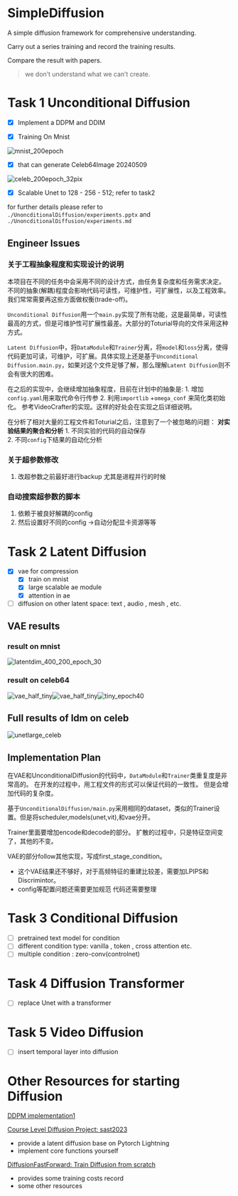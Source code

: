 # SimpleDiffusion
A simple diffusion framework for comprehensive understanding.

Carry out a series training and record the training results. 

Compare the result with papers.



> we don’t understand what we can’t create. 

# Task 1 Unconditional Diffusion

- [x] Implement a DDPM and DDIM

- [x] Training On Mnist 

![mnist_200epoch](README/mnist_200epoch.gif)

- [x]  that can generate Celeb64Image  20240509 

![celeb_200epoch_32pix](UnconditionalDiffusion/training_results/celeb_200epoch_32pix.gif)

- [x] Scalable Unet to 128 - 256 - 512; refer to task2 

for further details please refer to `./UnoncditionalDiffusion/experiments.pptx`  and `./UnoncditionalDiffusion/experiments.md` 



## Engineer Issues

### 关于工程抽象程度和实现设计的说明

本项目在不同的任务中会采用不同的设计方式，由任务复杂度和任务需求决定。 不同的抽象(解耦)程度会影响代码可读性，可维护性，可扩展性，以及工程效率。 我们常常需要再这些方面做权衡(trade-off)。

`Unconditional Diffusion`用一个`main.py`实现了所有功能，这是最简单，可读性最高的方式，但是可维护性可扩展性最差。大部分的Toturial导向的文件采用这种方式。

`Latent Diffusion`中，将`DataModule`和`Trainer`分离，将`model`和`loss`分离，使得代码更加可读，可维护，可扩展。具体实现上还是基于`Unconditional Diffusion.main.py`，如果对这个文件足够了解，那么理解`Latent Diffusion`则不会有很大的困难。 

在之后的实现中，会继续增加抽象程度，目前在计划中的抽象是:
    1. 增加`config.yaml`用来取代命令行传参
    2. 利用`importlib` +`omega_conf` 来简化类初始化。 参考VideoCrafter的实现。这样的好处会在实现之后详细说明。 

在分析了相对大量的工程文件和Toturial之后，注意到了一个被忽略的问题： **对实验结果的聚合和分析**
    1. 不同实验的代码的自动保存  
        2. 不同`config`下结果的自动化分析

### 关于超参数修改

1. 改超参数之前最好进行backup 尤其是进程并行的时候



### 自动搜索超参数的脚本

1. 依赖于被良好解耦的config
2. 然后设置好不同的config ->自动分配显卡资源等等 


# Task 2 Latent Diffusion


- [x] vae for compression 
  - [x] train on mnist 
  - [x] large scalable ae module
  - [x] attention in ae 
- [ ] diffusion on other latent space: text , audio , mesh , etc.

## VAE results 

### result on mnist 

![latentdim_400_200_epoch_30](README/latentdim_400_200_epoch_30.gif)

### result on celeb64 



![vae_half_tiny](README/vae_half_tiny.gif)![vae_half_tiny](README/vae_half_tiny.gif)![tiny_epoch40](README/tiny_epoch40.png)

## Full results of ldm on celeb

![unetlarge_celeb](README/unetlarge_celeb.png)

## Implementation Plan

在VAE和UnconditionalDiffusion的代码中，`DataModule`和`Trainer`类重复度是非常高的。 在开发的过程中，用工程文件的形式可以保证代码的一致性。 但是会增加代码的复杂度。 

基于`UnconditionalDiffusion/main.py`采用相同的dataset，类似的Trainer设置。但是将scheduler,models(unet,vit),和vae分开。 

Trainer里面要增加encode和decode的部分。 扩散的过程中，只是特征空间变了，其他的不变。 

VAE的部分follow其他实现，写成first_stage_condition。 





- 这个VAE结果还不够好，对于高频特征的重建比较差，需要加LPIPS和Discrimintor。
- config等配置问题还需要更加规范  代码还需要整理



# Task 3 Conditional Diffusion

- [ ] pretrained text model for condition
- [ ] different condition type: vanilla , token , cross attention etc. 
- [ ] multiple condition : zero-conv(controlnet)

# Task 4 Diffusion Transformer

- [ ] replace Unet with a transformer 



# Task 5 Video Diffusion

- [ ] insert temporal layer into diffusion 



# Other Resources for starting Diffusion

[DDPM implementation1](https://zhuanlan.zhihu.com/p/617895786)

[Course Level Diffusion Project: sast2023](https://github.com/Kevin-thu/sast2023-cv?tab=readme-ov-file)

- provide a latent diffusion base on Pytorch Lightning
- implement core functions yourself

[DiffusionFastForward: Train Diffusion from scratch](https://github.com/mikonvergence/DiffusionFastForward)

- provides some training costs record
- some other resources 







 

